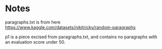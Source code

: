 # Notes

paragraphs.txt is from here <https://www.kaggle.com/datasets/nikitricky/random-paragraphs>

p1 is a piece excised from paragraphs.txt, and contains no paragraphs with an evaluation score under 50.

